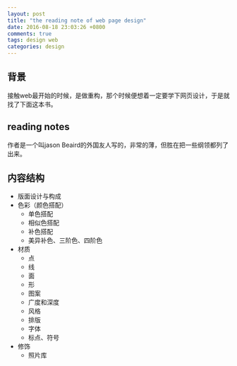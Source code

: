 ```yaml
---
layout: post
title: "the reading note of web page design"
date: 2016-08-18 23:03:26 +0800
comments: true
tags: design web
categories: design
---
```


## 背景
接触web最开始的时候，是做重构，那个时候便想着一定要学下网页设计，于是就找了下面这本书。

## reading notes
作者是一个叫jason Beaird的外国友人写的，非常的薄，但胜在把一些纲领都列了出来。

## 内容结构
- 版面设计与构成
- 色彩（颜色搭配）
  - 单色搭配
  - 相似色搭配
  - 补色搭配
  - 美异补色、三阶色、四阶色
- 材质
  - 点
  - 线
  - 面
  - 形
  - 图案
  - 广度和深度
  - 风格
  - 排版
  - 字体
  - 标点、符号
- 修饰
  - 照片库

